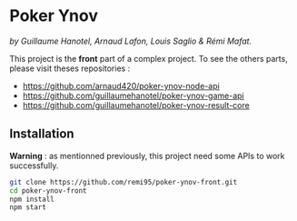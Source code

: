 # Poker Ynov

_by Guillaume Hanotel, Arnaud Lafon, Louis Saglio & Rémi Mafat._

This project is the **front** part of a complex project. To see the others parts, please visit theses repositories : 

- https://github.com/arnaud420/poker-ynov-node-api
- https://github.com/guillaumehanotel/poker-ynov-game-api
- https://github.com/guillaumehanotel/poker-ynov-result-core

## Installation
**Warning**  : as mentionned previously, this project need some APIs to work successfully.

```bash
git clone https://github.com/remi95/poker-ynov-front.git
cd poker-ynov-front
npm install
npm start 
```